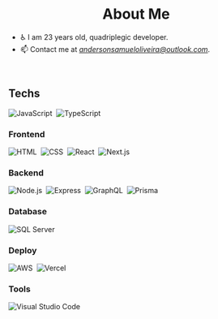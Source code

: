<h1 align="center">About Me</h1>

- ♿ I am 23 years old, quadriplegic developer.
- 📫 Contact me at *[andersonsamueloliveira@outlook.com](mailto:andersonsamueloliveira@outlook.com)*.

<br/>

## Techs
![JavaScript](https://img.shields.io/badge/-JavaScript-05122A?style=flat&logo=javascript)&nbsp;
![TypeScript](https://img.shields.io/badge/-TypeScript-05122A?style=flat&logo=typescript)&nbsp;

### Frontend
![HTML](https://img.shields.io/badge/-HTML-05122A?style=flat&logo=HTML5)&nbsp;
![CSS](https://img.shields.io/badge/-CSS-05122A?style=flat&logo=CSS3&logoColor=1572B6)&nbsp;
![React](https://img.shields.io/badge/-React-05122A?style=flat&logo=react)&nbsp;
![Next.js](https://img.shields.io/badge/-Next.js-05122A?style=flat&logo=next.js)&nbsp;
<br/>

### Backend
![Node.js](https://img.shields.io/badge/-Node.js-05122A?style=flat&logo=node.js)&nbsp;
![Express](https://img.shields.io/badge/-Express-05122A?style=flat&logo=Express)&nbsp;
![GraphQL](https://img.shields.io/badge/-GraphQL-05122A?style=flat&logo=GraphQL)&nbsp;
![Prisma](https://img.shields.io/badge/-Prisma-05122A?style=flat&logo=Prisma)&nbsp;

### Database
![SQL Server](https://img.shields.io/badge/-SQL%20Server-05122A?style=flat&logo=Microsoft-SQL-Server)&nbsp;

### Deploy
![AWS](https://img.shields.io/badge/-AWS-05122A?style=flat&logo=amazon-aws)&nbsp;
![Vercel](https://img.shields.io/badge/-Vercel-05122A?style=flat&logo=vercel)&nbsp;

### Tools
![Visual Studio Code](https://img.shields.io/badge/-Visual%20Studio%20Code-05122A?style=flat&logo=visual-studio-code&logoColor=007ACC)&nbsp;
